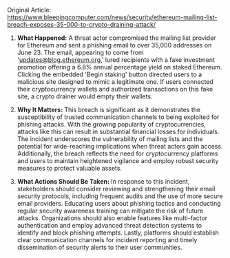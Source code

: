 Original Article: https://www.bleepingcomputer.com/news/security/ethereum-mailing-list-breach-exposes-35-000-to-crypto-draining-attack/

1. **What Happened:**
A threat actor compromised the mailing list provider for Ethereum and sent a phishing email to over 35,000 addresses on June 23. The email, appearing to come from 'updates@blog.ethereum.org,' lured recipients with a fake investment promotion offering a 6.8% annual percentage yield on staked Ethereum. Clicking the embedded 'Begin staking' button directed users to a malicious site designed to mimic a legitimate one. If users connected their cryptocurrency wallets and authorized transactions on this fake site, a crypto drainer would empty their wallets.

2. **Why It Matters:**
This breach is significant as it demonstrates the susceptibility of trusted communication channels to being exploited for phishing attacks. With the growing popularity of cryptocurrencies, attacks like this can result in substantial financial losses for individuals. The incident underscores the vulnerability of mailing lists and the potential for wide-reaching implications when threat actors gain access. Additionally, the breach reflects the need for cryptocurrency platforms and users to maintain heightened vigilance and employ robust security measures to protect valuable assets.

3. **What Actions Should Be Taken:**
In response to this incident, stakeholders should consider reviewing and strengthening their email security protocols, including frequent audits and the use of more secure email providers. Educating users about phishing tactics and conducting regular security awareness training can mitigate the risk of future attacks. Organizations should also enable features like multi-factor authentication and employ advanced threat detection systems to identify and block phishing attempts. Lastly, platforms should establish clear communication channels for incident reporting and timely dissemination of security alerts to their user communities.